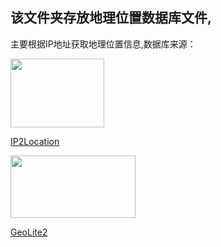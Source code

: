 ## 该文件夹存放地理位置数据库文件,

主要根据IP地址获取地理位置信息,数据库来源：

<img src="https://cdn-lite.ip2location.com/img/logo-sm.png" alt="" width="150" height="110"/>

[IP2Location](https://lite.ip2location.com/)

<img src="https://static.maxmind.com/1dcf6936b2bff3f21e85/images/maxmind-header-logo-compact-alt.svg" alt="" width="200" height="100"/>

[GeoLite2](https://dev.maxmind.com/geoip/geoip2/geolite2/)



